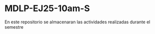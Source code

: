 # MDLP-EJ25-10am-S
En este repositorio se almacenaran las actividades realizadas durante el semestre
